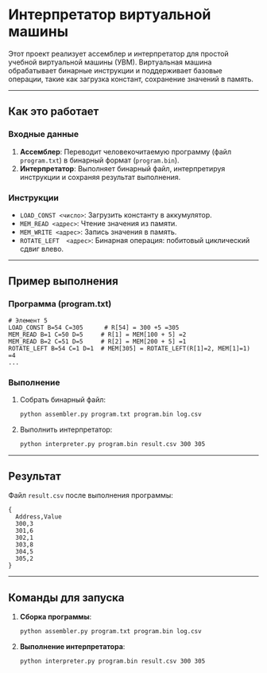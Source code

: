 # Интерпретатор виртуальной машины

Этот проект реализует ассемблер и интерпретатор для простой учебной виртуальной машины (УВМ). Виртуальная машина обрабатывает бинарные инструкции и поддерживает базовые операции, такие как загрузка констант, сохранение значений в память.

---

## Как это работает

### Входные данные
1. **Ассемблер**: Переводит человекочитаемую программу (файл `program.txt`) в бинарный формат (`program.bin`).
2. **Интерпретатор**: Выполняет бинарный файл, интерпретируя инструкции и сохраняя результат выполнения.

### Инструкции
- `LOAD_CONST <число>`: Загрузить константу в аккумулятор.
- `MEM_READ <адрес>`: Чтение значения из памяти.
- `MEM_WRITE <адрес>`: Запись значения в память.
- `ROTATE_LEFT  <адрес>`: Бинарная операция: побитовый циклический сдвиг влево.

---

## Пример выполнения

### Программа (program.txt)
```plaintext
# Элемент 5
LOAD_CONST B=54 C=305      # R[54] = 300 +5 =305
MEM_READ B=1 C=50 D=5     # R[1] = MEM[100 + 5] =2
MEM_READ B=2 C=51 D=5     # R[2] = MEM[200 + 5] =1
ROTATE_LEFT B=54 C=1 D=1  # MEM[305] = ROTATE_LEFT(R[1]=2, MEM[1]=1) =4
...
```

### Выполнение
1. Собрать бинарный файл:
   ```bash
   python assembler.py program.txt program.bin log.csv
   ```

2. Выполнить интерпретатор:
   ```bash
   python interpreter.py program.bin result.csv 300 305
   ```

---



## Результат

Файл `result.сsv` после выполнения программы:
```csv
{
  Address,Value
  300,3
  301,6
  302,1
  303,8
  304,5
  305,2
}
```

---

## Команды для запуска

1. **Сборка программы**:
   ```bash
   python assembler.py program.txt program.bin log.csv
   ```

2. **Выполнение интерпретатора**:
   ```bash
   python interpreter.py program.bin result.csv 300 305
   ```

